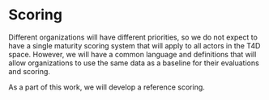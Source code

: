 # Scoring

Different organizations will have different priorities, so we do not expect to have a single
maturity scoring system that will apply to all actors in the T4D space. However, we will
have a common language and definitions that will allow organizations to use the same data
as a baseline for their evaluations and scoring.

As a part of this work, we will develop a reference scoring.